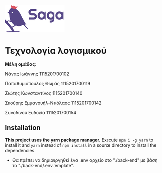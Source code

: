 ![logo](software_design/logo.png "Logo")

# Τεχνολογία λογισμικού

**Μέλη ομάδας:**

Νάνας Ιωάννης 1115201700102

Παπαθυμιόπουλος Θωμάς 1115201700119

Σιώτης Κωνσταντίνος 1115201700140

Σκούρης Εμμανουήλ-Νικόλαος 1115201700142

Συνοδινού Ευδοκία 1115201700154

## Installation

**This project uses the yarn package manager.** Execute `npm i -g yarn` to install it and `yarn` instead of `npm install` in a source directory to install the dependencies.

- Θα πρέπει να δημιουργηθεί ένα .env αρχείο στο "./back-end" με βάση το "./back-end/.env.template".

